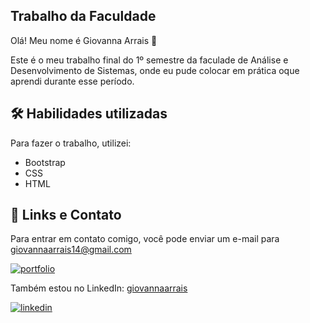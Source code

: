 ## Trabalho da Faculdade

Olá! Meu nome é Giovanna Arrais 👋

Este é o meu trabalho final do 1º semestre da faculade de Análise e Desenvolvimento de Sistemas, onde eu pude colocar em prática oque aprendi durante esse período.


## 🛠 Habilidades utilizadas
Para fazer o trabalho, utilizei:
- Bootstrap
- CSS
- HTML


## 🔗 Links e Contato
Para entrar em contato comigo, você pode enviar um e-mail para giovannaarrais14@gmail.com

[![portfolio](https://img.shields.io/badge/my_portfolio-000?style=for-the-badge&logo=ko-fi&logoColor=white)](https://giovannaarrais.github.io/portfolio-2.0/)

Também estou no LinkedIn: [giovannaarrais](https://www.linkedin.com/in/giovannaarrais/)

[![linkedin](https://img.shields.io/badge/linkedin-0A66C2?style=for-the-badge&logo=linkedin&logoColor=white)](https://www.linkedin.com/in/giovannaarrais/)
